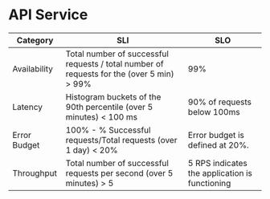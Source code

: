 # API Service

| Category     | SLI                                                                                        | SLO                                            |
|--------------|--------------------------------------------------------------------------------------------|------------------------------------------------|
| Availability | Total number of successful requests / total number of requests for the (over 5 min) > 99%  | 99%                                            |
| Latency      | Histogram buckets of the 90th percentile (over 5 minutes) < 100 ms                         | 90% of requests below 100ms                    |
| Error Budget | 100% - % Successful requests/Total requests (over 1 day) < 20%                             | Error budget is defined at 20%.                |
| Throughput   | Total number of successful requests per second (over 5 minutes) > 5                        | 5 RPS indicates the application is functioning |
